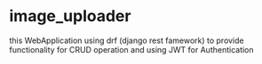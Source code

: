 # image_uploader
this WebApplication using drf (django rest famework) to provide functionality for CRUD operation and using JWT for Authentication



